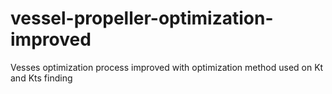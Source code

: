 # vessel-propeller-optimization-improved

Vesses optimization process improved with optimization method used on Kt and Kts finding
